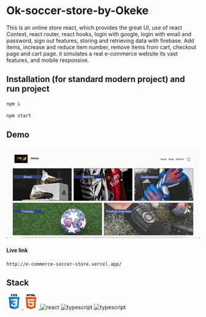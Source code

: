 # Ok-soccer-store-by-Okeke

This is an online store react, which provides the great UI, use of react Context, react router, react hooks, login with google, login with email and password, sign out features, storing and retrieving data with firebase. Add items, increase and reduce item number, remove items from cart, checkout page and cart page. it simulates a real e-commerce website its vast features, and mobile responsive.

## Installation (for standard modern project) and run project

```bash
npm i
```

```bash
npm start
```

## Demo

![](okStore.gif)

#### Live link

```
http://e-commerce-soccer-store.vercel.app/
```

## Stack

<p align="left"> <a href="https://www.w3schools.com/css/" target="_blank"> <img src="https://raw.githubusercontent.com/devicons/devicon/master/icons/css3/css3-original-wordmark.svg" alt="css3" width="40" height="40"/> </a> <a href="https://www.w3.org/html/" target="_blank"> <img src="https://raw.githubusercontent.com/devicons/devicon/master/icons/html5/html5-original-wordmark.svg" alt="html5" width="40" height="40"/> </a> <img src="https://cdn.freebiesupply.com/logos/large/2x/react-1-logo-png-transparent.png" alt="react" width="40" height="40"> <img src='https://cdn.worldvectorlogo.com/logos/typescript.svg' alt='typescript' width='40' height='40'> <img src='https://cdn.worldvectorlogo.com/logos/typescript.svg' alt='typescript' width='40' height='40'>
